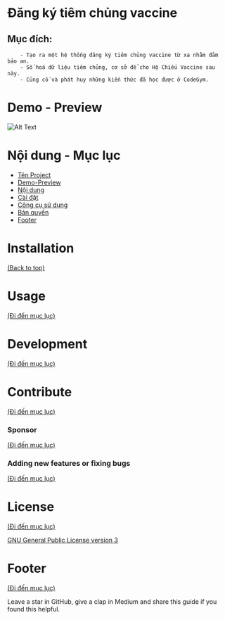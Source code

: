 
# Đăng ký tiêm chủng vaccine

## Mục đích:
        - Tạo ra một hệ thống đăng ký tiêm chủng vaccine từ xa nhằm đảm bảo an.
        - Số hoá dữ liệu tiêm chủng, cơ sở để cho Hộ Chiếu Vaccine sau này.
        - Củng cố và phát huy những kiến thức đã học được ở CodeGym.


# Demo - Preview

![Alt Text](demo.gif)



# Nội dung - Mục lục


- [Tên Project](https://github.com/NguyenVanThaiBinh/Project_Vaccine_Module_5/blob/master/README.md#L3)
- [Demo-Preview](https://github.com/NguyenVanThaiBinh/Project_Vaccine_Module_5/edit/master/README.md#L13)
- [Nội dung](https://github.com/NguyenVanThaiBinh/Project_Vaccine_Module_5/edit/master/README.md#L22)
- [Cài đặt ](https://github.com/NguyenVanThaiBinh/Project_Vaccine_Module_5/edit/master/README.md#L3)
- [Công cụ sử dụng](https://github.com/NguyenVanThaiBinh/Project_Vaccine_Module_5/edit/master/README.md#L3)
- [Bản quyền](https://github.com/NguyenVanThaiBinh/Project_Vaccine_Module_5/edit/master/README.md#L3)
- [Footer](#footer)

# Installation
[(Back to top)](https://github.com/NguyenVanThaiBinh/Project_Vaccine_Module_5/blob/master/README.md#L3)

<!-- *You might have noticed the **Back to top** button(if not, please notice, it's right there!). This is a good idea because it makes your README **easy to navigate.*** 

The first one should be how to install(how to generally use your project or set-up for editing in their machine).

This should give the users a concrete idea with instructions on how they can use your project repo with all the steps.

Following this steps, **they should be able to run this in their device.**

A method I use is after completing the README, I go through the instructions from scratch and check if it is working. -->

<!-- Here is a sample instruction:

To use this project, first clone the repo on your device using the command below:

```git init```

```git clone https://github.com/navendu-pottekkat/nsfw-filter.git``` -->

# Usage
[(Đi đến mục lục)](https://github.com/NguyenVanThaiBinh/Project_Vaccine_Module_5/blob/master/README.md#n%E1%BB%99i-dung)

<!-- This is optional and it is used to give the user info on how to use the project after installation. This could be added in the Installation section also. -->

# Development
[(Đi đến mục lục)](https://github.com/NguyenVanThaiBinh/Project_Vaccine_Module_5/blob/master/README.md#n%E1%BB%99i-dung)

<!-- This is the place where you give instructions to developers on how to modify the code.

You could give **instructions in depth** of **how the code works** and how everything is put together.

You could also give specific instructions to how they can setup their development environment.

Ideally, you should keep the README simple. If you need to add more complex explanations, use a wiki. Check out [this wiki](https://github.com/navendu-pottekkat/nsfw-filter/wiki) for inspiration. -->

# Contribute
[(Đi đến mục lục)](https://github.com/NguyenVanThaiBinh/Project_Vaccine_Module_5/blob/master/README.md#n%E1%BB%99i-dung)

<!-- This is where you can let people know how they can **contribute** to your project. Some of the ways are given below.

Also this shows how you can add subsections within a section. -->

### Sponsor
[(Đi đến mục lục)](https://github.com/NguyenVanThaiBinh/Project_Vaccine_Module_5/blob/master/README.md#n%E1%BB%99i-dung)

<!-- Your project is gaining traction and it is being used by thousands of people(***with this README there will be even more***). Now it would be a good time to look for people or organisations to sponsor your project. This could be because you are not generating any revenue from your project and you require money for keeping the project alive.

You could add how people can sponsor your project in this section. Add your patreon or GitHub sponsor link here for easy access.

A good idea is to also display the sponsors with their organisation logos or badges to show them your love!(*Someday I will get a sponsor and I can show my love*) -->

### Adding new features or fixing bugs
[(Đi đến mục lục)](https://github.com/NguyenVanThaiBinh/Learn_Readme/blob/master/README.md#n%E1%BB%99i-dung)

<!-- This is to give people an idea how they can raise issues or feature requests in your projects. 

You could also give guidelines for submitting and issue or a pull request to your project.

Personally and by standard, you should use a [issue template](https://github.com/navendu-pottekkat/nsfw-filter/blob/master/ISSUE_TEMPLATE.md) and a [pull request template](https://github.com/navendu-pottekkat/nsfw-filter/blob/master/PULL_REQ_TEMPLATE.md)(click for examples) so that when a user opens a new issue they could easily format it as per your project guidelines.

You could also add contact details for people to get in touch with you regarding your project. -->

# License
[(Đi đến mục lục)](https://github.com/NguyenVanThaiBinh/Project_Vaccine_Module_5/blob/master/README.md#n%E1%BB%99i-dung)

<!-- Adding the license to README is a good practice so that people can easily refer to it.

Make sure you have added a LICENSE file in your project folder. **Shortcut:** Click add new file in your root of your repo in GitHub > Set file name to LICENSE > GitHub shows LICENSE templates > Choose the one that best suits your project!

I personally add the name of the license and provide a link to it like below. -->

[GNU General Public License version 3](https://opensource.org/licenses/GPL-3.0)

# Footer
 [(Đi đến mục lục)](https://github.com/NguyenVanThaiBinh/Learn_Readme/blob/master/README.md#n%E1%BB%99i-dung---m%E1%BB%A5c-l%E1%BB%A5c) 

<!-- Let's also add a footer because I love footers and also you **can** use this to convey important info.

Let's make it an image because by now you have realised that multimedia in images == cool(*please notice the subtle programming joke). -->

Leave a star in GitHub, give a clap in Medium and share this guide if you found this helpful.

<!-- Add the footer here -->

<!-- ![Footer](https://github.com/navendu-pottekkat/awesome-readme/blob/master/fooooooter.png) -->
